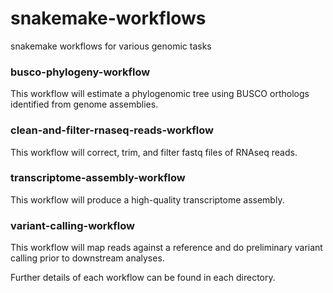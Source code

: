 # snakemake-workflows
snakemake workflows for various genomic tasks

### busco-phylogeny-workflow
This workflow will estimate a phylogenomic tree using BUSCO orthologs identified from genome assemblies.

### clean-and-filter-rnaseq-reads-workflow
This workflow will correct, trim, and filter fastq files of RNAseq reads.

### transcriptome-assembly-workflow
This workflow will produce a high-quality transcriptome assembly.

### variant-calling-workflow
This workflow will map reads against a reference and do preliminary variant calling prior to downstream analyses.

Further details of each workflow can be found in each directory.
